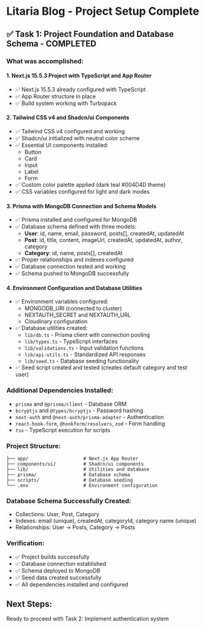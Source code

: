 # Litaria Blog - Project Setup Complete

## ✅ Task 1: Project Foundation and Database Schema - COMPLETED

### What was accomplished:

#### 1. Next.js 15.5.3 Project with TypeScript and App Router
- ✅ Next.js 15.5.3 already configured with TypeScript
- ✅ App Router structure in place
- ✅ Build system working with Turbopack

#### 2. Tailwind CSS v4 and Shadcn/ui Components
- ✅ Tailwind CSS v4 configured and working
- ✅ Shadcn/ui initialized with neutral color scheme
- ✅ Essential UI components installed:
  - Button
  - Card
  - Input
  - Label
  - Form
- ✅ Custom color palette applied (dark teal #004D4D theme)
- ✅ CSS variables configured for light and dark modes

#### 3. Prisma with MongoDB Connection and Schema Models
- ✅ Prisma installed and configured for MongoDB
- ✅ Database schema defined with three models:
  - **User**: id, name, email, password, posts[], createdAt, updatedAt
  - **Post**: id, title, content, imageUrl, createdAt, updatedAt, author, category
  - **Category**: id, name, posts[], createdAt
- ✅ Proper relationships and indexes configured
- ✅ Database connection tested and working
- ✅ Schema pushed to MongoDB successfully

#### 4. Environment Configuration and Database Utilities
- ✅ Environment variables configured:
  - MONGODB_URI (connected to cluster)
  - NEXTAUTH_SECRET and NEXTAUTH_URL
  - Cloudinary configuration
- ✅ Database utilities created:
  - `lib/db.ts` - Prisma client with connection pooling
  - `lib/types.ts` - TypeScript interfaces
  - `lib/validations.ts` - Input validation functions
  - `lib/api-utils.ts` - Standardized API responses
  - `lib/seed.ts` - Database seeding functionality
- ✅ Seed script created and tested (creates default category and test user)

### Additional Dependencies Installed:
- `prisma` and `@prisma/client` - Database ORM
- `bcryptjs` and `@types/bcryptjs` - Password hashing
- `next-auth` and `@next-auth/prisma-adapter` - Authentication
- `react-hook-form`, `@hookform/resolvers`, `zod` - Form handling
- `tsx` - TypeScript execution for scripts

### Project Structure:
```
├── app/                    # Next.js App Router
├── components/ui/          # Shadcn/ui components
├── lib/                    # Utilities and database
├── prisma/                 # Database schema
├── scripts/                # Database seeding
└── .env                    # Environment configuration
```

### Database Schema Successfully Created:
- Collections: User, Post, Category
- Indexes: email (unique), createdAt, categoryId, category name (unique)
- Relationships: User -> Posts, Category -> Posts

### Verification:
- ✅ Project builds successfully
- ✅ Database connection established
- ✅ Schema deployed to MongoDB
- ✅ Seed data created successfully
- ✅ All dependencies installed and configured

## Next Steps:
Ready to proceed with Task 2: Implement authentication system